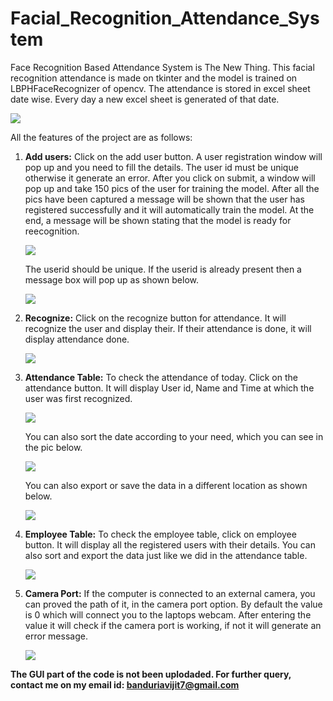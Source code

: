 # Facial_Recognition_Attendance_System

Face Recognition Based Attendance System is The New Thing. This facial recognition attendance is made on tkinter and the model is trained on LBPHFaceRecognizer of opencv. The attendance is stored in excel sheet date wise. Every day a new excel sheet is generated of that date.


![](Images/GUI1.PNG)


All the features of the project are as follows:

1. **Add users:**
   Click on the add user button. A user registration window will pop up and you need to fill the details. The user id must be unique otherwise it generate an error. After you        click on submit, a window will pop up and take 150 pics of the user for training the model. After all the pics have been captured a message will be shown that the user has        registered successfully and it will automatically train the model. At the end, a message will be shown stating that the model is ready for reecognition.


   ![](Images/Add_user_interface.PNG)
   
   
   The userid should be unique. If the userid is already present then a message box will pop up as shown below.
   
   
   ![](Images/image1.PNG)
   

2. **Recognize:**
   Click on the recognize button for attendance. It will recognize the user and display their. If their attendance is done, it will display attendance done.
   
   ![](Images/Recog_window.PNG)
   
   
3. **Attendance Table:**
   To check the attendance of today. Click on the attendance button. It will display User id, Name and Time at which the user was first recognized.
  
   
   ![](Images/attendance1.png)  
   
   
   You can also sort the date according to your need, which you can see in the pic below.
   
   
   ![](Images/attendance2.png)
   
   
   You can also export or save the data in a different location as shown below.
   
   
   ![](Images/attendance3.png)
   
   
   
4. **Employee Table:**
   To check the employee table, click on employee button. It will display all the registered users with their details. You can also sort and export the data just like we did in the attendance table.
   
   ![](Images/employee.png)
   


5. **Camera Port:**
   If the computer is connected to an external camera, you can proved the path of it, in the camera port option. By default the value is 0 which will connect you to the laptops 
   webcam. After entering the value it will check if the camera port is working, if not it will generate an error message.
   
   ![](Images/image2.PNG)


**The GUI part of the code is not been uplodaded. For further query, contact me on my email id: banduriavijit7@gmail.com**
